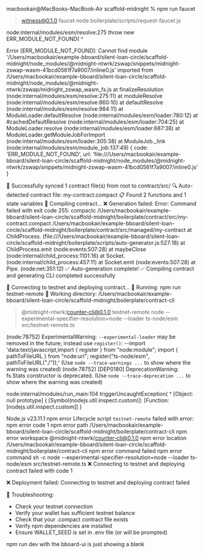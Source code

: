 macbookair@MacBooks-MacBook-Air scaffold-midnight % npm run faucet

> witness@0.1.0 faucet
> node boilerplate/scripts/request-faucet.js

node:internal/modules/esm/resolve:275
    throw new ERR_MODULE_NOT_FOUND(
          ^

Error [ERR_MODULE_NOT_FOUND]: Cannot find module '/Users/macbookair/example-bboard/silent-loan-circle/scaffold-midnight/node_modules/@midnight-ntwrk/zswap/snippets/midnight-zswap-wasm-41bcd0561f7a9007/inline0.js' imported from /Users/macbookair/example-bboard/silent-loan-circle/scaffold-midnight/node_modules/@midnight-ntwrk/zswap/midnight_zswap_wasm_fs.js
    at finalizeResolution (node:internal/modules/esm/resolve:275:11)
    at moduleResolve (node:internal/modules/esm/resolve:860:10)
    at defaultResolve (node:internal/modules/esm/resolve:984:11)
    at ModuleLoader.defaultResolve (node:internal/modules/esm/loader:780:12)
    at #cachedDefaultResolve (node:internal/modules/esm/loader:704:25)
    at ModuleLoader.resolve (node:internal/modules/esm/loader:687:38)
    at ModuleLoader.getModuleJobForImport (node:internal/modules/esm/loader:305:38)
    at ModuleJob._link (node:internal/modules/esm/module_job:137:49) {
  code: 'ERR_MODULE_NOT_FOUND',
  url: 'file:///Users/macbookair/example-bboard/silent-loan-circle/scaffold-midnight/node_modules/@midnight-ntwrk/zswap/snippets/midnight-zswap-wasm-41bcd0561f7a9007/inline0.js'
}

🎉 Successfully synced 1 contract file(s) from root to contract/src/
🔍 Auto-detected contract file: my-contract.compact
📋 Found 2 functions and 1 state variables
🔨 Compiling contract...
❌ Generation failed: Error: Command failed with exit code 255: compactc /Users/macbookair/example-bboard/silent-loan-circle/scaffold-midnight/boilerplate/contract/src/my-contract.compact /Users/macbookair/example-bboard/silent-loan-circle/scaffold-midnight/boilerplate/contract/src/managed/my-contract
    at ChildProcess.<anonymous> (file:///Users/macbookair/example-bboard/silent-loan-circle/scaffold-midnight/boilerplate/scripts/auto-generator.js:527:18)
    at ChildProcess.emit (node:events:507:28)
    at maybeClose (node:internal/child_process:1101:16)
    at Socket.<anonymous> (node:internal/child_process:457:11)
    at Socket.emit (node:events:507:28)
    at Pipe.<anonymous> (node:net:351:12)
✅ Auto-generation complete!
✅ Compiling contract and generating CLI completed successfully

🔄 Connecting to testnet and deploying contract...
📍 Running: npm run testnet-remote
📁 Working directory: /Users/macbookair/example-bboard/silent-loan-circle/scaffold-midnight/boilerplate/contract-cli

> @midnight-ntwrk/counter-cli@0.1.0 testnet-remote
> node --experimental-specifier-resolution=node --loader ts-node/esm src/testnet-remote.ts

(node:78752) ExperimentalWarning: `--experimental-loader` may be removed in the future; instead use `register()`:
--import 'data:text/javascript,import { register } from "node:module"; import { pathToFileURL } from "node:url"; register("ts-node/esm", pathToFileURL("./"));'
(Use `node --trace-warnings ...` to show where the warning was created)
(node:78752) [DEP0180] DeprecationWarning: fs.Stats constructor is deprecated.
(Use `node --trace-deprecation ...` to show where the warning was created)

node:internal/modules/run_main:104
    triggerUncaughtException(
    ^
[Object: null prototype] {
  [Symbol(nodejs.util.inspect.custom)]: [Function: [nodejs.util.inspect.custom]]
}

Node.js v23.11.1
npm error Lifecycle script `testnet-remote` failed with error:
npm error code 1
npm error path /Users/macbookair/example-bboard/silent-loan-circle/scaffold-midnight/boilerplate/contract-cli
npm error workspace @midnight-ntwrk/counter-cli@0.1.0
npm error location /Users/macbookair/example-bboard/silent-loan-circle/scaffold-midnight/boilerplate/contract-cli
npm error command failed
npm error command sh -c node --experimental-specifier-resolution=node --loader ts-node/esm src/testnet-remote.ts
❌ Connecting to testnet and deploying contract failed with code 1

❌ Deployment failed: Connecting to testnet and deploying contract failed

🔧 Troubleshooting:
   - Check your testnet connection
   - Verify your wallet has sufficient testnet balance
   - Check that your .compact contract file exists
   - Verify npm dependencies are installed
   - Ensure WALLET_SEED is set in .env file (or will be prompted)

npm run dev with the bboard-ui is just showing a blank